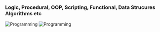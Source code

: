 <h3><b>Logic, Procedural, OOP, Scripting, Functional, Data Strucures Algorithms etc</b></h3>

![Programming](https://github.com/user-attachments/assets/bbb954d9-e404-4fbf-aaab-0cf2a9c399f7)
![Programming](https://github.com/user-attachments/assets/38392faf-5f19-4072-aeb0-9ef5e8e30319)


